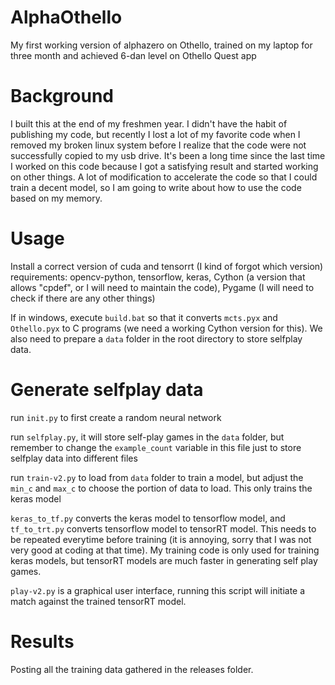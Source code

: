 # AlphaOthello
My first working version of alphazero on Othello, trained on my laptop for three month and achieved 6-dan level on Othello Quest app

# Background
I built this at the end of my freshmen year. I didn't have the habit of publishing my code, but recently I lost a lot of my favorite code
when I removed my broken linux system before I realize that the code were not successfully copied to my usb drive. It's been a long time since the last time
I worked on this code because I got a satisfying result and started working on other things.
A lot of modification to accelerate the code so that I could train a decent model, so I am going to write about how to use the code based on my memory.

# Usage
Install a correct version of cuda and tensorrt (I kind of forgot which version)
requirements: opencv-python, tensorflow, keras, Cython (a version that allows "cpdef", or I will need to maintain the code), Pygame (I will need to check if there are any other things)

If in windows, execute `build.bat` so that it converts `mcts.pyx` and `Othello.pyx` to C programs (we need a working Cython version for this). We also need to prepare
a `data` folder in the root directory to store selfplay data. 

# Generate selfplay data
run `init.py` to first create a random neural network

run `selfplay.py`, it will store self-play games in the `data` folder, but remember to change the `example_count` variable in this file just to store selfplay data into
different files

run `train-v2.py` to load from `data` folder to train a model, but adjust the `min_c` and `max_c` to choose the portion of data to load. This only trains the keras model

`keras_to_tf.py` converts the keras model to tensorflow model, and `tf_to_trt.py` converts tensorflow model to tensorRT model. This needs to be repeated everytime before training (it is annoying, sorry that I was not very good at coding at that time). My training code is only used for training keras models, but tensorRT models are much faster in generating self play games.

`play-v2.py` is a graphical user interface, running this script will initiate a match against the trained tensorRT model.

# Results
Posting all the training data gathered in the releases folder.

